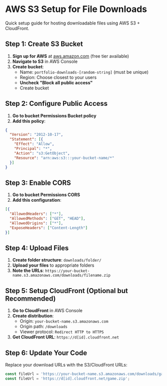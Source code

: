# AWS S3 Setup for File Downloads

Quick setup guide for hosting downloadable files using AWS S3 + CloudFront.

## Step 1: Create S3 Bucket

1. **Sign up for AWS** at [aws.amazon.com](https://aws.amazon.com) (free tier available)
2. **Navigate to S3** in AWS Console
3. **Create bucket**:
   - Name: `portfolio-downloads-[random-string]` (must be unique)
   - Region: Choose closest to your users
   - **Uncheck "Block all public access"**
   - Create bucket

## Step 2: Configure Public Access

1. **Go to bucket Permissions Bucket policy**
2. **Add this policy**:
```json
{
  "Version": "2012-10-17",
  "Statement": [{
    "Effect": "Allow",
    "Principal": "*",
    "Action": "s3:GetObject",
    "Resource": "arn:aws:s3:::your-bucket-name/*"
  }]
}
```

## Step 3: Enable CORS

1. **Go to bucket Permissions CORS**
2. **Add this configuration**:
```json
[{
  "AllowedHeaders": ["*"],
  "AllowedMethods": ["GET", "HEAD"],
  "AllowedOrigins": ["*"],
  "ExposeHeaders": ["Content-Length"]
}]
```

## Step 4: Upload Files

1. **Create folder structure**: `downloads/folder/`
2. **Upload your files** to appropriate folders
3. **Note the URLs**: `https://your-bucket-name.s3.amazonaws.com/downloads/filename.zip`

## Step 5: Setup CloudFront (Optional but Recommended)

1. **Go to CloudFront** in AWS Console
2. **Create distribution**:
   - Origin: `your-bucket-name.s3.amazonaws.com`
   - Origin path: `/downloads`
   - Viewer protocol: `Redirect HTTP to HTTPS`
3. **Get CloudFront URL**: `https://d[id].cloudfront.net`

## Step 6: Update Your Code

Replace your download URLs with the S3/CloudFront URLs:
```javascript
const fileUrl = 'https://your-bucket-name.s3.amazonaws.com/downloads/game.zip';
const fileUrl = 'https://d[id].cloudfront.net/game.zip';
```